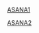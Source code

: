 [ASANA1](https://app.asana.com/0/search/926816470338958/815029327440493)

[ASANA2](https://app.asana.com/0/search/926816470338958/815241785916872)
